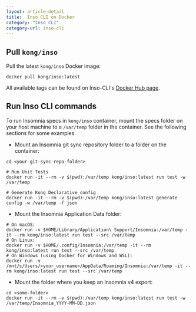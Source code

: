 ```yaml
---
layout: article-detail
title:  Inso CLI on Docker
category: "Inso CLI"
category-url: inso-cli
---
```


## Pull `kong/inso`

Pull the latest `kong/inso` Docker image:

```shell
docker pull kong/inso:latest
```

All available tags can be found on Inso-CLI's [Docker Hub page](https://hub.docker.com/r/kong/inso/tags).

## Run Inso CLI commands

To run Insomnia specs in `kong/inso` container, mount the specs folder on your host machine to a `/var/temp` folder in the container. See the following sections for some examples.

- Mount an Insomnia git sync repository folder to a folder on the container:

```shell
cd <your-git-sync-repo-folder>

# Run Unit Tests
docker run -it --rm -v $(pwd):/var/temp kong/inso:latest run test -w /var/temp

# Generate Kong Declarative config
docker run -it --rm -v $(pwd):/var/temp kong/inso:latest generate config -w /var/temp -f json
```

- Mount the Insomnia Application Data folder:

```shell
# On macOS:
docker run -v $HOME/Library/Application\ Support/Insomnia:/var/temp -it --rm kong/inso:latest run test --src /var/temp
# On Linux:
docker run -v $HOME/.config/Insomnia:/var/temp -it --rm kong/inso:latest run test --src /var/temp
# On Windows (using Docker for Windows and WSL):
docker run -v /mnt/c/Users/<your_username>/AppData/Roaming/Insomnia:/var/temp -it --rm kong/inso:latest run test --src /var/temp
```

- Mount the folder where you keep an Insomnia v4 export:

```shell
cd <some-folder>
docker run -it --rm -v $(pwd):/var/temp kong/inso:latest run test -w /var/temp/Insomnia_YYYY-MM-DD.json
```
